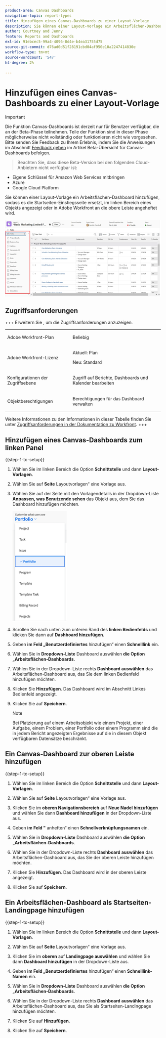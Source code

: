 ```yaml
---
product-area: Canvas Dashboards
navigation-topic: report-types
title: Hinzufügen eines Canvas-Dashboards zu einer Layout-Vorlage
description: Sie können einer Layout-Vorlage ein Arbeitsflächen-Dashboard hinzufügen, sodass es die Startseiten-Einstiegsseite ersetzt, im linken Bereich eines Objekts angezeigt oder an die obere Leiste angeheftet wird.
author: Courtney and Jenny
feature: Reports and Dashboards
exl-id: 91ebcec5-99a4-4096-8d4e-b4ea31755d75
source-git-commit: d76ad0d51f28191cbd04af950e10a2247414830e
workflow-type: tm+mt
source-wordcount: '547'
ht-degree: 2%

---
```


# Hinzufügen eines Canvas-Dashboards zu einer Layout-Vorlage

>[!IMPORTANT]
>
>Die Funktion Canvas-Dashboards ist derzeit nur für Benutzer verfügbar, die an der Beta-Phase teilnehmen. Teile der Funktion sind in dieser Phase möglicherweise nicht vollständig oder funktionieren nicht wie vorgesehen. Bitte senden Sie Feedback zu Ihrem Erlebnis, indem Sie die Anweisungen im Abschnitt [Feedback geben](/help/quicksilver/product-announcements/betas/canvas-dashboards-beta/canvas-dashboards-beta-information.md#provide-feedback) im Artikel Beta-Übersicht für Canvas-Dashboards befolgen.<br>
>>Beachten Sie, dass diese Beta-Version bei den folgenden Cloud-Anbietern nicht verfügbar ist:
>
>* Eigene Schlüssel für Amazon Web Services mitbringen
>* Azure
>* Google Cloud Platform

Sie können einer Layout-Vorlage ein Arbeitsflächen-Dashboard hinzufügen, sodass es die Startseiten-Einstiegsseite ersetzt, im linken Bereich eines Objekts angezeigt oder in Adobe Workfront an die obere Leiste angeheftet wird.

![Linkes Bedienfeld](assets/left-panel.png)

## Zugriffsanforderungen

+++ Erweitern Sie , um die Zugriffsanforderungen anzuzeigen. 

<table style="table-layout:auto"> 
<col> 
</col> 
<col> 
</col> 
<tbody> 
<tr> 
   <td role="rowheader"><p>Adobe Workfront-Plan</p></td> 
   <td> 
<p>Beliebig </p> 
   </td> 
<tr> 
 <tr> 
   <td role="rowheader"><p>Adobe Workfront-Lizenz</p></td> 
   <td> 
<p>Aktuell: Plan </p> 
<p>Neu: Standard</p> 
   </td> 
   </tr> 
  </tr> 
  <tr> 
   <td role="rowheader"><p>Konfigurationen der Zugriffsebene</p></td> 
   <td><p>Zugriff auf Berichte, Dashboards und Kalender bearbeiten</p>
  </td> 
  </tr> 
    </tr>  
        <tr> 
   <td role="rowheader"><p>Objektberechtigungen</p></td> 
   <td><p>Berechtigungen für das Dashboard verwalten</p>
  </td> 
  </tr> 
</tbody> 
</table>

Weitere Informationen zu den Informationen in dieser Tabelle finden Sie unter [Zugriffsanforderungen in der Dokumentation zu Workfront](/help/quicksilver/administration-and-setup/add-users/access-levels-and-object-permissions/access-level-requirements-in-documentation.md).
+++

## Hinzufügen eines Canvas-Dashboards zum linken Panel

{{step-1-to-setup}}

1. Wählen Sie im linken Bereich die Option **Schnittstelle** und dann **Layout-Vorlagen**.

1. Wählen Sie auf **Seite** Layoutvorlagen“ eine Vorlage aus.

1. Wählen Sie auf der Seite mit den Vorlagendetails in der Dropdown-Liste **Anpassen, was Benutzende sehen** das Objekt aus, dem Sie das Dashboard hinzufügen möchten.

   ![Passen Sie die Anzeige der Dropdown-Liste an](assets/customize-what-users-see.png)

1. Scrollen Sie nach unten zum unteren Rand des **linken Bedienfelds** und klicken Sie dann auf **Dashboard hinzufügen**.

1. Geben **im Feld „Benutzerdefiniertes** hinzufügen“ einen **Schnelllink** ein.

1. Wählen Sie in **Dropdown-Liste** Dashboard auswählen **die Option „Arbeitsflächen-Dashboards**.

1. Wählen Sie in der Dropdown-Liste rechts **Dashboard auswählen** das Arbeitsflächen-Dashboard aus, das Sie dem linken Bedienfeld hinzufügen möchten.

1. Klicken Sie **Hinzufügen**. Das Dashboard wird im Abschnitt Linkes Bedienfeld angezeigt.

1. Klicken Sie auf **Speichern**.

   >[!NOTE]
   >
   >Bei Platzierung auf einem Arbeitsobjekt wie einem Projekt, einer Aufgabe, einem Problem, einer Portfolio oder einem Programm sind die in jedem Bericht angezeigten Ergebnisse auf die in diesem Objekt verfügbaren Datensätze beschränkt.


## Ein Canvas-Dashboard zur oberen Leiste hinzufügen

{{step-1-to-setup}}

1. Wählen Sie im linken Bereich die Option **Schnittstelle** und dann **Layout-Vorlagen**.

1. Wählen Sie auf **Seite** Layoutvorlagen“ eine Vorlage aus.

1. Klicken Sie im **oberen Navigationsbereich** auf **Neue Nadel hinzufügen** und wählen Sie dann **Dashboard hinzufügen** in der Dropdown-Liste aus.

1. Geben **im Feld &quot;** anheften“ einen **Schnellverknüpfungsnamen** ein.

1. Wählen Sie in **Dropdown-Liste** Dashboard auswählen **die Option „Arbeitsflächen-Dashboards**.

1. Wählen Sie in der Dropdown-Liste rechts **Dashboard auswählen** das Arbeitsflächen-Dashboard aus, das Sie der oberen Leiste hinzufügen möchten.

1. Klicken Sie **Hinzufügen**. Das Dashboard wird in der oberen Leiste angezeigt.

1. Klicken Sie auf **Speichern**.

## Ein Arbeitsflächen-Dashboard als Startseiten-Landingpage hinzufügen

{{step-1-to-setup}}

1. Wählen Sie im linken Bereich die Option **Schnittstelle** und dann **Layout-Vorlagen**.

1. Wählen Sie auf **Seite** Layoutvorlagen“ eine Vorlage aus.

1. Klicken Sie im **oberen** auf **Landingpage auswählen** und wählen Sie dann **Dashboard hinzufügen** in der Dropdown-Liste aus.

1. Geben **im Feld „Benutzerdefiniertes** hinzufügen“ einen **Schnelllink-Namen** ein.

1. Wählen Sie in **Dropdown-Liste** Dashboard auswählen **die Option „Arbeitsflächen-Dashboards**.

1. Wählen Sie in der Dropdown-Liste rechts **Dashboard auswählen** das Arbeitsflächen-Dashboard aus, das Sie als Startseiten-Landingpage hinzufügen möchten.

1. Klicken Sie auf **Hinzufügen**.

1. Klicken Sie auf **Speichern**.
